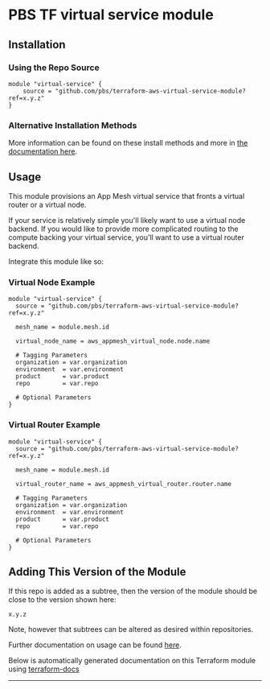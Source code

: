 # PBS TF virtual service module

## Installation

### Using the Repo Source

```hcl
module "virtual-service" {
    source = "github.com/pbs/terraform-aws-virtual-service-module?ref=x.y.z"
}
```

### Alternative Installation Methods

More information can be found on these install methods and more in [the documentation here](./docs/general/install).

## Usage

This module provisions an App Mesh virtual service that fronts a virtual router or a virtual node.

If your service is relatively simple you'll likely want to use a virtual node backend. If you would like to provide more complicated routing to the compute backing your virtual service, you'll want to use a virtual router backend.

Integrate this module like so:

### Virtual Node Example

```hcl
module "virtual-service" {
  source = "github.com/pbs/terraform-aws-virtual-service-module?ref=x.y.z"

  mesh_name = module.mesh.id

  virtual_node_name = aws_appmesh_virtual_node.node.name

  # Tagging Parameters
  organization = var.organization
  environment  = var.environment
  product      = var.product
  repo         = var.repo

  # Optional Parameters
}
```

### Virtual Router Example

```hcl
module "virtual-service" {
  source = "github.com/pbs/terraform-aws-virtual-service-module?ref=x.y.z"

  mesh_name = module.mesh.id

  virtual_router_name = aws_appmesh_virtual_router.router.name

  # Tagging Parameters
  organization = var.organization
  environment  = var.environment
  product      = var.product
  repo         = var.repo

  # Optional Parameters
}
```

## Adding This Version of the Module

If this repo is added as a subtree, then the version of the module should be close to the version shown here:

`x.y.z`

Note, however that subtrees can be altered as desired within repositories.

Further documentation on usage can be found [here](./docs).

Below is automatically generated documentation on this Terraform module using [terraform-docs][terraform-docs]

---

[terraform-docs]: https://github.com/terraform-docs/terraform-docs
